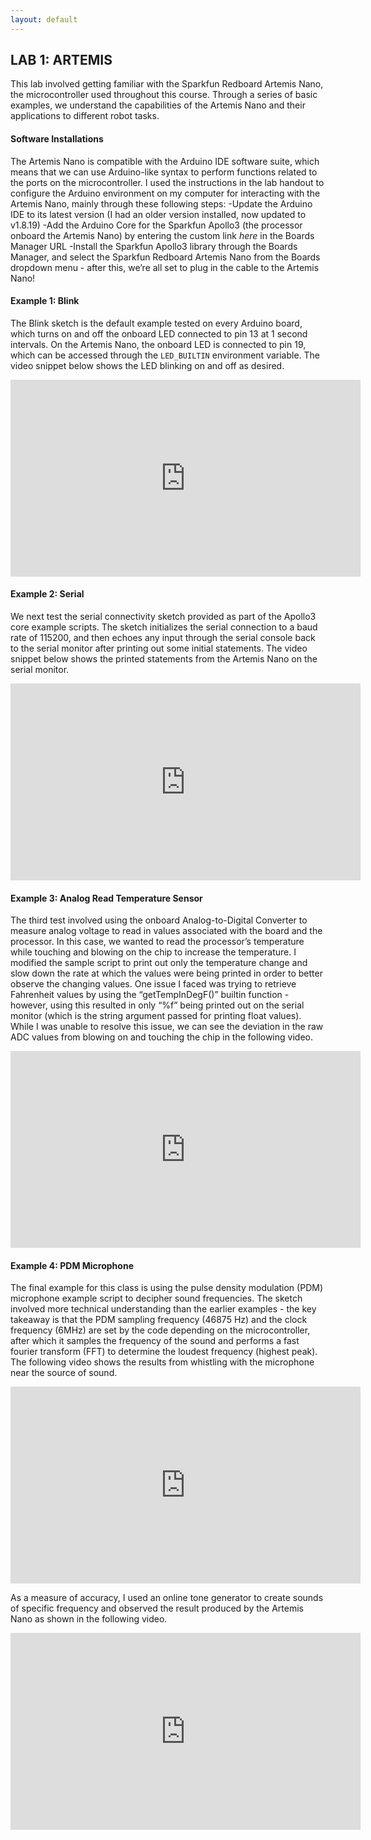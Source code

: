 ```yaml
---
layout: default
---
```


## LAB 1: ARTEMIS

This lab involved getting familiar with the Sparkfun Redboard Artemis Nano, the microcontroller used throughout this course. Through a series of basic examples, we understand the capabilities of the Artemis Nano and their applications to different robot tasks.

#### Software Installations
The Artemis Nano is compatible with the Arduino IDE software suite, which means that we can use Arduino-like syntax to perform functions related to the ports on the microcontroller. I used the instructions in the lab handout to configure the Arduino environment on my computer for interacting with the Artemis Nano, mainly through these following steps:
-Update the Arduino IDE to its latest version (I had an older version installed, now updated to v1.8.19)
-Add the Arduino Core for the Sparkfun Apollo3 (the processor onboard the Artemis Nano) by entering the custom link *here* in the Boards Manager URL
-Install the Sparkfun Apollo3 library through the Boards Manager, and select the Sparkfun Redboard Artemis Nano from the Boards dropdown menu - after this, we’re all set to plug in the cable to the Artemis Nano!

#### Example 1: Blink
The Blink sketch is the default example tested on every Arduino board, which turns on and off the onboard LED connected to pin 13 at 1 second intervals. On the Artemis Nano, the onboard LED is connected to pin 19, which can be accessed through the `LED_BUILTIN` environment variable. The video snippet below shows the LED blinking on and off as desired.
<iframe width="560" height="315" src="https://youtu.be/DE4cjBMbxAs" frameborder="0" allow="autoplay; encrypted-media" allowfullscreen></iframe>

#### Example 2: Serial
We next test the serial connectivity sketch provided as part of the Apollo3 core example scripts. The sketch initializes the serial connection to a baud rate of 115200, and then echoes any input through the serial console back to the serial monitor after printing out some initial statements. The video snippet below shows the printed statements from the Artemis Nano on the serial monitor.
<iframe width="560" height="315" src="https://youtu.be/wGPHTpmnUb8" frameborder="0" allow="autoplay; encrypted-media" allowfullscreen></iframe>

#### Example 3: Analog Read Temperature Sensor
The third test involved using the onboard Analog-to-Digital Converter to measure analog voltage to read in values associated with the board and the processor. In this case, we wanted to read the processor’s temperature while touching and blowing on the chip to increase the temperature. I modified the sample script to print out only the temperature change and slow down the rate at which the values were being printed in order to better observe the changing values. One issue I faced was trying to retrieve Fahrenheit values by using the “getTempInDegF()” builtin function - however, using this resulted in only “%f” being printed out on the serial monitor (which is the string argument passed for printing float values). While I was unable to resolve this issue, we can see the deviation in the raw ADC values from blowing on and touching the chip in the following video.
<iframe width="560" height="315" src="https://youtu.be/Kqg8v-r3Xbg" frameborder="0" allow="autoplay; encrypted-media" allowfullscreen></iframe>

#### Example 4: PDM Microphone
The final example for this class is using the pulse density modulation (PDM) microphone example script to decipher sound frequencies. The sketch involved more technical understanding than the earlier examples - the key takeaway is that the PDM sampling frequency (46875 Hz) and the clock frequency (6MHz) are set by the code depending on the microcontroller, after which it samples the frequency of the sound and performs a fast fourier transform (FFT) to determine the loudest frequency (highest peak). The following video shows the results from whistling with the microphone near the source of sound.
<iframe width="560" height="315" src="https://youtu.be/Kqg8v-r3Xbg" frameborder="0" allow="autoplay; encrypted-media" allowfullscreen></iframe>

As a measure of accuracy, I used an online tone generator to create sounds of specific frequency and observed the result produced by the Artemis Nano as shown in the following video.
<iframe width="560" height="315" src="https://youtu.be/Kqg8v-r3Xbg" frameborder="0" allow="autoplay; encrypted-media" allowfullscreen></iframe>
